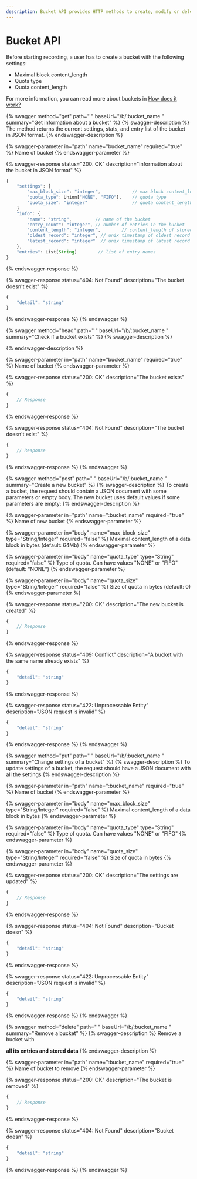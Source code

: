 ```yaml
---
description: Bucket API provides HTTP methods to create, modify or delete a bucket
---
```


# Bucket API

Before starting recording, a user has to create a bucket with the following settings:

* Maximal block content_length
* Quota type
* Quota content_length

For more information, you can read more about buckets in [How does it work?](../how-does-it-work.md)

{% swagger method="get" path=" " baseUrl="/b/:bucket_name " summary="Get information about a bucket" %}
{% swagger-description %}
The method returns the current settings, stats, and entry list of the bucket in JSON format.
{% endswagger-description %}

{% swagger-parameter in="path" name="bucket_name" required="true" %}
Name of bucket
{% endswagger-parameter %}

{% swagger-response status="200: OK" description="Information about the bucket in JSON format" %}
```javascript
{
    "settings": {
        "max_block_size": "integer",            // max block content_length in bytes
        "quota_type": Union["NONE", "FIFO"],    // quota type
        "quota_size": "integer"                 // quota content_length in bytes
    }
    "info": {
        "name": "string",         // name of the bucket
        "entry_count": "integer", // number of entries in the bucket
        "content_length": "integer",        // content_length of stored data in the bucket in bytes
        "oldest_record": "integer", // unix timestamp of oldest record in seconds
        "latest_record": "integer"  // unix timestamp of latest record in seconds
    },
    "entries": List[String]        // list of entry names
}
```
{% endswagger-response %}

{% swagger-response status="404: Not Found" description="The bucket doesn't exist" %}
```javascript
{
    "detail": "string"
}
```
{% endswagger-response %}
{% endswagger %}

{% swagger method="head" path=" " baseUrl="/b/:bucket_name " summary="Check if a bucket exists" %}
{% swagger-description %}

{% endswagger-description %}

{% swagger-parameter in="path" name="bucket_name" required="true" %}
Name of bucket
{% endswagger-parameter %}

{% swagger-response status="200: OK" description="The bucket exists" %}
```javascript
{
    // Response
}
```
{% endswagger-response %}

{% swagger-response status="404: Not Found" description="The bucket doesn't exist" %}
```javascript
{
    // Response
}
```
{% endswagger-response %}
{% endswagger %}

{% swagger method="post" path=" " baseUrl="/b/:bucket_name  " summary="Create a new bucket" %}
{% swagger-description %}
To create a bucket, the request should contain a JSON document with some parameters or empty body. The new bucket uses default values if some parameters are empty:
{% endswagger-description %}

{% swagger-parameter in="path" name=":bucket_name" required="true" %}
Name of new bucket
{% endswagger-parameter %}

{% swagger-parameter in="body" name="max_block_size" type="String/Integer" required="false" %}
Maximal content_length of a data block in bytes (default: 64Mb)
{% endswagger-parameter %}

{% swagger-parameter in="body" name="quota_type" type="String" required="false" %}
Type of quota. Can have values "NONE" or "FIFO" (default: "NONE")
{% endswagger-parameter %}

{% swagger-parameter in="body" name="quota_size" type="String/Integer" required="false" %}
Size of quota in bytes (default: 0)
{% endswagger-parameter %}

{% swagger-response status="200: OK" description="The new bucket is created" %}
```javascript
{
    // Response
}
```
{% endswagger-response %}

{% swagger-response status="409: Conflict" description="A bucket with the same name already exists" %}
```javascript
{
    "detail": "string"
}
```
{% endswagger-response %}

{% swagger-response status="422: Unprocessable Entity" description="JSON request is invalid" %}
```javascript
{
    "detail": "string"
}
```
{% endswagger-response %}
{% endswagger %}

{% swagger method="put" path=" " baseUrl="/b/:bucket_name " summary="Change settings of a bucket" %}
{% swagger-description %}
To update settings of a bucket, the request should have a JSON document with all the settings
{% endswagger-description %}

{% swagger-parameter in="path" name=":bucket_name" required="true" %}
Name of bucket
{% endswagger-parameter %}

{% swagger-parameter in="body" name="max_block_size" type="String/Integer" required="false" %}
Maximal content_length of a data block in bytes
{% endswagger-parameter %}

{% swagger-parameter in="body" name="quota_type" type="String" required="false" %}
Type of quota. Can have values "NONE" or "FIFO"
{% endswagger-parameter %}

{% swagger-parameter in="body" name="quota_size" type="String/Integer" required="false" %}
Size of quota in bytes
{% endswagger-parameter %}

{% swagger-response status="200: OK" description="The settings are updated" %}
```javascript
{
    // Response
}
```
{% endswagger-response %}

{% swagger-response status="404: Not Found" description="Bucket doesn" %}
```javascript
{
    "detail": "string"
}
```
{% endswagger-response %}

{% swagger-response status="422: Unprocessable Entity" description="JSON request is invalid" %}
```javascript
{
    "detail": "string"
}
```
{% endswagger-response %}
{% endswagger %}

{% swagger method="delete" path=" " baseUrl="/b/:bucket_name " summary="Remove a bucket" %}
{% swagger-description %}
Remove a bucket with

**all its entries and stored data**
{% endswagger-description %}

{% swagger-parameter in="path" name=":bucket_name" required="true" %}
Name of bucket to remove
{% endswagger-parameter %}

{% swagger-response status="200: OK" description="The bucket is removed" %}
```javascript
{
    // Response
}
```
{% endswagger-response %}

{% swagger-response status="404: Not Found" description="Bucket doesn" %}
```javascript
{
    "detail": "string"
}
```
{% endswagger-response %}
{% endswagger %}
